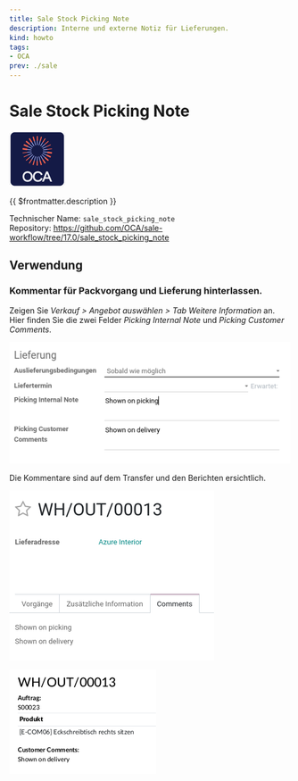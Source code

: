 ```yaml
---
title: Sale Stock Picking Note
description: Interne und externe Notiz für Lieferungen.
kind: howto
tags:
- OCA
prev: ./sale
---
```

# Sale Stock Picking Note
![icon_oca_app](attachments/icon_oca_app.png)

{{ $frontmatter.description }}

Technischer Name: `sale_stock_picking_note`\
Repository: <https://github.com/OCA/sale-workflow/tree/17.0/sale_stock_picking_note>

## Verwendung

### Kommentar für Packvorgang und Lieferung hinterlassen.

Zeigen Sie *Verkauf > Angebot auswählen > Tab Weitere Information* an. Hier finden Sie die zwei Felder *Picking Internal Note* und *Picking Customer Comments*.

![](attachments/Sale%20Stock%20Picking%20Note.png)

Die Kommentare sind auf dem Transfer und den Berichten ersichtlich.

![](attachments/Sale%20Stock%20Picking%20Note%20Transfer.png)

![](attachments/Sale%20Stock%20Picking%20Note%20Lieferschein.png)